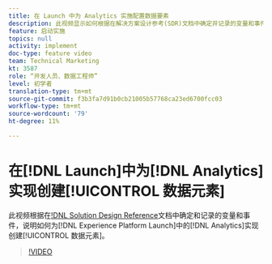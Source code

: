 ```yaml
---
title: 在 Launch 中为 Analytics 实施配置数据要素
description: 此视频显示如何根据在解决方案设计参考(SDR)文档中确定并记录的变量和事件，在Launch中为Analytics实施创建数据元素。
feature: 启动实施
topics: null
activity: implement
doc-type: feature video
team: Technical Marketing
kt: 3587
role: “开发人员、数据工程师”
level: 初学者
translation-type: tm+mt
source-git-commit: f3b3fa7d91b0cb21005b57768ca23ed6700fcc03
workflow-type: tm+mt
source-wordcount: '79'
ht-degree: 11%

---
```



# 在[!DNL Launch]中为[!DNL Analytics]实现创建[!UICONTROL 数据元素]

此视频根据在[!DNL Solution Design Reference](SDR)文档中确定和记录的变量和事件，说明如何为[!DNL Experience Platform Launch]中的[!DNL Analytics]实现创建[!UICONTROL 数据元素]。

>[!VIDEO](https://video.tv.adobe.com/v/28760/?quality=12)
